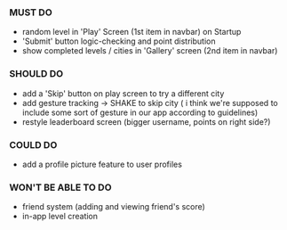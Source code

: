 

### MUST DO
- random level in 'Play' Screen (1st item in navbar) on Startup
- 'Submit' button logic-checking and point distribution
- show completed levels / cities in 'Gallery' screen (2nd item in navbar)

### SHOULD DO
- add a 'Skip' button on play screen to try a different city
- add gesture tracking -> SHAKE to skip city ( i think we're supposed to include some sort of gesture in our app according to guidelines)
- restyle leaderboard screen (bigger username, points on right side?)



### COULD DO
- add a profile picture feature to user profiles


### WON'T BE ABLE TO DO
- friend system (adding and viewing friend's score)
- in-app level creation
